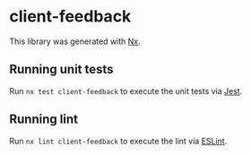 # client-feedback

This library was generated with [Nx](https://nx.dev).

## Running unit tests

Run `nx test client-feedback` to execute the unit tests via [Jest](https://jestjs.io).

## Running lint

Run `nx lint client-feedback` to execute the lint via [ESLint](https://eslint.org/).

